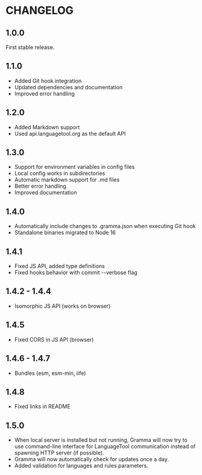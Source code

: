 # CHANGELOG

## 1.0.0

First stable release.

## 1.1.0

- Added Git hook integration
- Updated dependencies and documentation
- Improved error handling

## 1.2.0

- Added Markdown support
- Used api.languagetool.org as the default API

## 1.3.0

- Support for environment variables in config files
- Local config works in subdirectories
- Automatic markdown support for .md files
- Better error handling
- Improved documentation

## 1.4.0

- Automatically include changes to .gramma.json when executing Git hook
- Standalone binaries migrated to Node 16

## 1.4.1

- Fixed JS API, added type definitions
- Fixed hooks behavior with commit --verbose flag

## 1.4.2 - 1.4.4

- Isomorphic JS API (works on browser)

## 1.4.5

- Fixed CORS in JS API (browser)

## 1.4.6 - 1.4.7

- Bundles (esm, esm-min, iife)

## 1.4.8

- Fixed links in README

## 1.5.0

- When local server is installed but not running, Gramma will now try to use command-line interface for LanguageTool communication instead of spawning HTTP server (if possible).
- Gramma will now automatically check for updates once a day.
- Added validation for languages and rules parameters.

